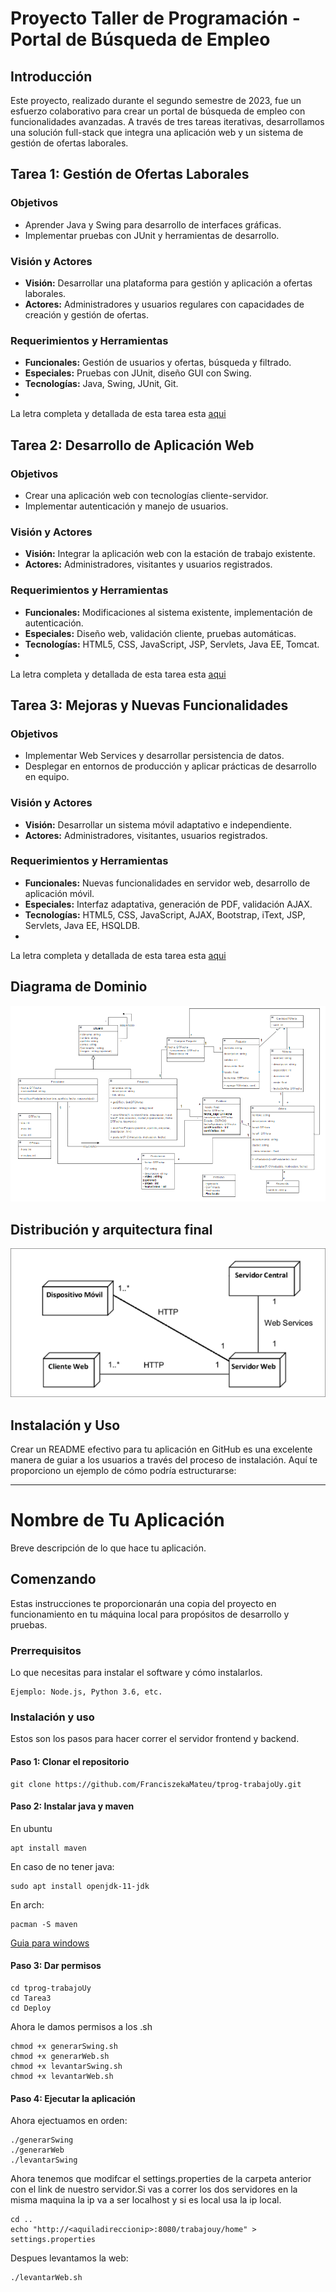 # Proyecto Taller de Programación - Portal de Búsqueda de Empleo

## Introducción
Este proyecto, realizado durante el segundo semestre de 2023, fue un esfuerzo colaborativo para crear un portal de búsqueda de empleo con funcionalidades avanzadas. A través de tres tareas iterativas, desarrollamos una solución full-stack que integra una aplicación web y un sistema de gestión de ofertas laborales.

## Tarea 1: Gestión de Ofertas Laborales
### Objetivos
- Aprender Java y Swing para desarrollo de interfaces gráficas.
- Implementar pruebas con JUnit y herramientas de desarrollo.

### Visión y Actores
- **Visión:** Desarrollar una plataforma para gestión y aplicación a ofertas laborales.
- **Actores:** Administradores y usuarios regulares con capacidades de creación y gestión de ofertas.

### Requerimientos y Herramientas
- **Funcionales:** Gestión de usuarios y ofertas, búsqueda y filtrado.
- **Especiales:** Pruebas con JUnit, diseño GUI con Swing.
- **Tecnologías:** Java, Swing, JUnit, Git.
- 
La letra completa y detallada de esta tarea esta [aqui](https://github.com/FranciszekaMateu/tprog-trabajoUy/blob/main/docs/Tarea1_2023-v1.1.pdf)

## Tarea 2: Desarrollo de Aplicación Web
### Objetivos
- Crear una aplicación web con tecnologías cliente-servidor.
- Implementar autenticación y manejo de usuarios.

### Visión y Actores
- **Visión:** Integrar la aplicación web con la estación de trabajo existente.
- **Actores:** Administradores, visitantes y usuarios registrados.

### Requerimientos y Herramientas
- **Funcionales:** Modificaciones al sistema existente, implementación de autenticación.
- **Especiales:** Diseño web, validación cliente, pruebas automáticas.
- **Tecnologías:** HTML5, CSS, JavaScript, JSP, Servlets, Java EE, Tomcat.
- 
La letra completa y detallada de esta tarea esta [aqui](https://github.com/FranciszekaMateu/tprog-trabajoUy/blob/main/docs/Tarea2_2023_v1.0.pdf)

## Tarea 3: Mejoras y Nuevas Funcionalidades
### Objetivos
- Implementar Web Services y desarrollar persistencia de datos.
- Desplegar en entornos de producción y aplicar prácticas de desarrollo en equipo.

### Visión y Actores
- **Visión:** Desarrollar un sistema móvil adaptativo e independiente.
- **Actores:** Administradores, visitantes, usuarios registrados.

### Requerimientos y Herramientas
- **Funcionales:** Nuevas funcionalidades en servidor web, desarrollo de aplicación móvil.
- **Especiales:** Interfaz adaptativa, generación de PDF, validación AJAX.
- **Tecnologías:** HTML5, CSS, JavaScript, AJAX, Bootstrap, iText, JSP, Servlets, Java EE, HSQLDB.
- 
La letra completa y detallada de esta tarea esta [aqui](https://github.com/FranciszekaMateu/tprog-trabajoUy/blob/main/docs/Tarea3_2023_v1.1.pdf)

## Diagrama de Dominio
![Diagrama de dominio](./docs/digModel.png)

## Distribución y arquitectura final
![Distribucion](./docs/distribucion.png)

## Instalación y Uso
Crear un README efectivo para tu aplicación en GitHub es una excelente manera de guiar a los usuarios a través del proceso de instalación. Aquí te proporciono un ejemplo de cómo podría estructurarse:

---

# Nombre de Tu Aplicación

Breve descripción de lo que hace tu aplicación.

## Comenzando

Estas instrucciones te proporcionarán una copia del proyecto en funcionamiento en tu máquina local para propósitos de desarrollo y pruebas.

### Prerrequisitos

Lo que necesitas para instalar el software y cómo instalarlos.

```
Ejemplo: Node.js, Python 3.6, etc.
```

### Instalación y uso

Estos son los pasos para hacer correr el servidor frontend y backend.

#### Paso 1: Clonar el repositorio

```
git clone https://github.com/FranciszekaMateu/tprog-trabajoUy.git
```

#### Paso 2: Instalar java y maven
En ubuntu
```
apt install maven
```
En caso de no tener java:
```
sudo apt install openjdk-11-jdk
```
En arch:
```
pacman -S maven
```
[Guia para windows](https://dev.to/vanessa_corredor/instalar-manualmente-maven-en-windows-10-50pb)
#### Paso 3: Dar permisos

```
cd tprog-trabajoUy
cd Tarea3
cd Deploy
```
Ahora le damos permisos a los .sh 
```
chmod +x generarSwing.sh
chmod +x generarWeb.sh
chmod +x levantarSwing.sh
chmod +x levantarWeb.sh
```
#### Paso 4: Ejecutar la aplicación
Ahora ejectuamos en orden:
```
./generarSwing
./generarWeb
./levantarSwing
```
Ahora tenemos que modifcar el settings.properties de la carpeta anterior
con el link de nuestro servidor.Si vas a correr los dos servidores en la misma maquina la ip va a ser localhost y si es local usa la ip local.
```
cd ..
echo "http://<aquiladireccionip>:8080/trabajouy/home" > settings.properties
```
Despues levantamos la web:
```
./levantarWeb.sh
```





